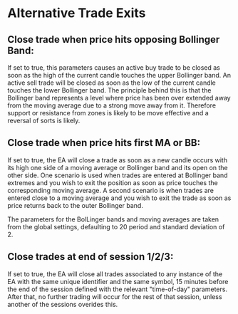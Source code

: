 # Alternative Trade Exits

## **Close trade when price hits opposing Bollinger Band:**

If set to true, this parameters causes an active buy trade to be closed as soon as the high of the current candle touches the upper Bollinger band. An active sell trade will be closed as soon as the low of the current candle touches the lower Bollinger band. The principle behind this is that the Bollinger band represents a level where price has been over extended away from the moving average due to a strong move away from it. Therefore support or resistance from zones is likely to be move effective and a reversal of sorts is likely.

## **Close trade when price hits first MA or BB:**

If set to true, the EA will close a trade as soon as a new candle occurs with its high one side of a moving average or Bollinger band and its open on the other side. One scenario is  used when trades are entered at Bollinger band extremes and you wish to exit the position as soon as price touches the corresponding moving average. A second scenario is when trades are entered close to a moving average and you wish to exit the trade as soon as price returns back to the outer Bollinger band.

The parameters for the BolLinger bands and moving averages are taken from the global settings, defaulting to 20 period and standard deviation of 2.

## Close trades at end of session 1/2/3:

If set to true, the EA will close all trades associated to  any instance of the EA with the same unique identifier and the same symbol, 15 minutes before the end of the session defined with the relevant "time-of-day" parameters. After that, no further trading will occur for the rest of that session, unless another of the sessions overides this.



